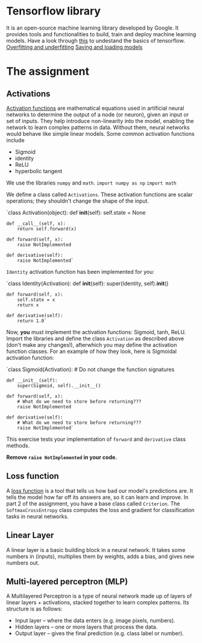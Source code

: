 # Tensorflow library
It is an open-source machine learning library developed by Google. It provides tools and functionalities to build, train and deploy machine learning models.
Have a look through [this](https://www.tensorflow.org/tutorials/quickstart/beginner) to undestand the basics of tensorflow. 
[Overfitting and underfitting](https://www.tensorflow.org/tutorials/keras/overfit_and_underfit)
[Saving and loading models](https://www.tensorflow.org/tutorials/keras/save_and_load)
# The assignment
## Activations
[Activation functions](https://www.geeksforgeeks.org/types-of-activation-function-in-ann/) are mathematical equations used in artificial neural networks to determine the output of a node (or neuron), given an input or set of inputs. They help introduce non-linearity into the model, enabling the network to learn complex patterns in data.
Without them, neural networks would behave like simple linear models.
Some common activation functions include 
* Sigmoid
* identity
* ReLU
* hyperbolic tangent

We use the libraries `numpy` and `math`.
`import numpy as np`
`import math`

We define a class called `Activations`. These activation functions are scalar operations; they shouldn't change the shape of the input.

`class Activation(object):
    def __init__(self):
        self.state = None
        
    def __call__(self, x):
        return self.forward(x)
        
    def forward(self, x):
        raise NotImplemented
        
    def derivative(self):
        raise NotImplemented`

`Identity` activation function has been implemented for you:

`class Identity(Activation):
    def __init__(self):
        super(Identity, self).__init__()
        
    def forward(self, x):
        self.state = x
        return x
        
    def derivative(self):
        return 1.0`

Now, **you** must implement the activation functions: Sigmoid, tanh, ReLU.
Import the libraries and define the class `Activation` as described above (don't make any changes!), afterwhich you may define the activation function classes.
For an example of how they look, here is Sigmoidal activation function:

`class Sigmoid(Activation):
    # Do not change the function signatures 
    
    def __init__(self):
        super(Sigmoid, self).__init__()
        
    def forward(self, x):
        # What do we need to store before returning???
        raise NotImplemented
        
    def derivative(self):
        # What do we need to store before returning??? 
        raise NotImplemented`

This exercise tests your implementation of `forward` and `derivative` class methods. 

**Remove `raise NotImplemented` in your code.**

## Loss function
A [loss function](https://www.geeksforgeeks.org/loss-functions-in-deep-learning/) is a tool that tells us how bad our model's predictions are. It tells the model how far off its answers are, so it can learn and improve. In part 2 of the assignment, you have a base class called `Criterion`. The `SoftmaxCrossEntropy` class computes the loss and gradient for classification tasks in neural networks.

## Linear Layer
A linear layer is a basic building block in a neural network. It takes some numbers in (inputs), multiplies them by weights, adds a bias, and gives new numbers out.

## Multi-layered perceptron (MLP)
A Multilayered Perceptron is a type of neural network made up of layers of linear layers + activations, stacked together to learn complex patterns. Its structure is as follows:
* Input layer – where the data enters (e.g. image pixels, numbers).
* Hidden layers – one or more layers that process the data.
* Output layer – gives the final prediction (e.g. class label or number).

